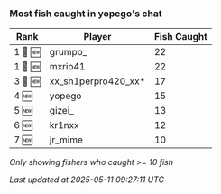 ### Most fish caught in yopego's chat
| Rank | Player | Fish Caught |
|------|--------|-----------|
| 1 🥇 🆕 | grumpo_  | 22 |
| 1 🥇 🆕 | mxrio41  | 22 |
| 3 🥉 🆕 | xx_sn1perpro420_xx*  | 17 |
| 4 🆕 | yopego  | 15 |
| 5 🆕 | gizei_  | 13 |
| 6 🆕 | kr1nxx  | 12 |
| 7 🆕 | jr_mime  | 10 |

_Only showing fishers who caught >= 10 fish_

_Last updated at 2025-05-11 09:27:11 UTC_